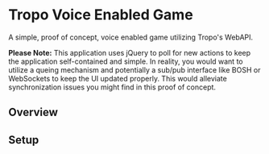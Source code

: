 # Tropo Voice Enabled Game

A simple, proof of concept, voice enabled game utilizing Tropo's WebAPI.

**Please Note:** This application uses jQuery to poll for new actions to keep the application self-contained and simple. In reality, you would want to utilize a queing mechanism and potentially a sub/pub interface like BOSH or WebSockets to keep the UI updated properly.  This would alleviate synchronization issues you might find in this proof of concept.

## Overview

## Setup